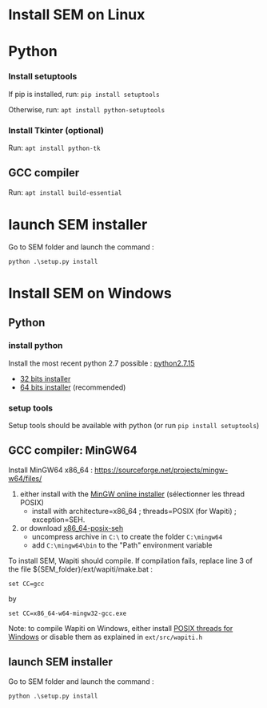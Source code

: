 # Install SEM on Linux

# Python

### Install setuptools

If pip is installed, run: ```pip install setuptools```

Otherwise, run: ```apt install python-setuptools```

### Install Tkinter (optional)

Run: ```apt install python-tk```

## GCC compiler

Run: ```apt install build-essential```

# launch SEM installer

Go to SEM folder and launch the command :

```python .\setup.py install```

# Install SEM on Windows

## Python

### install python

Install the most recent python 2.7 possible : [python2.7.15](https://www.python.org/downloads/release/python-2715/)
- [32 bits installer](https://www.python.org/ftp/python/2.7.15/python-2.7.15.msi)
- [64 bits installer](https://www.python.org/ftp/python/2.7.15/python-2.7.15.amd64.msi) (recommended)

### setup tools

Setup tools should be available with python (or run ```pip install setuptools```)

## GCC compiler: MinGW64

Install MinGW64 x86_64 : https://sourceforge.net/projects/mingw-w64/files/

1. either install with the [MinGW online installer](https://sourceforge.net/projects/mingw-w64/files/Toolchains%20targetting%20Win32/Personal%20Builds/mingw-builds/installer/mingw-w64-install.exe/download) (sélectionner les thread POSIX)
    - install with architecture=x86_64 ; threads=POSIX (for Wapiti) ; exception=SEH.
2. or download [x86_64-posix-seh](https://sourceforge.net/projects/mingw-w64/files/Toolchains%20targetting%20Win64/Personal%20Builds/mingw-builds/8.1.0/threads-posix/seh/x86_64-8.1.0-release-posix-seh-rt_v6-rev0.7z/download)
    - uncompress archive in ```C:\``` to create the folder ```C:\mingw64```
    - add ```C:\mingw64\bin``` to the "Path" environment variable

To install SEM, Wapiti should compile. If compilation fails, replace line 3 of the file ${SEM_folder}/ext/wapiti/make.bat :

```set CC=gcc```

by

```set CC=x86_64-w64-mingw32-gcc.exe```

Note: to compile Wapiti on Windows, either install [POSIX threads for Windows](https://sourceforge.net/p/pthreads4w/wiki/Home/) or disable them as explained in ```ext/src/wapiti.h```

## launch SEM installer

Go to SEM folder and launch the command :

```python .\setup.py install```
